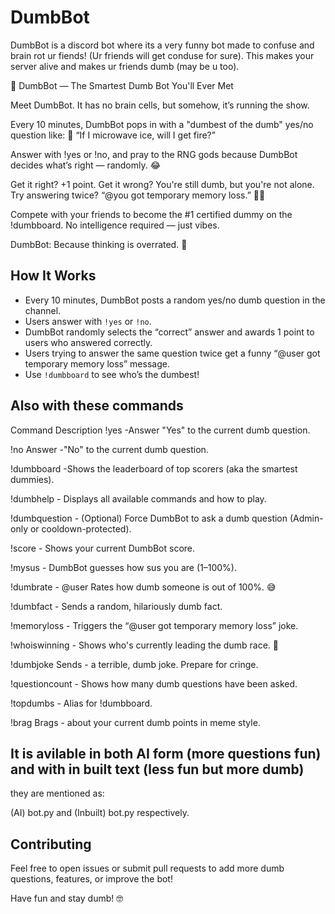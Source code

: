 # DumbBot
DumbBot is a discord bot where its a very funny bot made to confuse and brain rot ur fiends! (Ur friends will get conduse for sure). This makes your server alive and makes ur friends dumb (may be u too).

🧠 DumbBot — The Smartest Dumb Bot You'll Ever Met

Meet DumbBot. It has no brain cells, but somehow, it’s running the show.

Every 10 minutes, DumbBot pops in with a "dumbest of the dumb" yes/no question like:
🧼 “If I microwave ice, will I get fire?”

Answer with !yes or !no, and pray to the RNG gods because DumbBot decides what’s right — randomly. 😂

Get it right? +1 point.
Get it wrong? You're still dumb, but you're not alone.
Try answering twice? “@you got temporary memory loss.” 🧠💀

Compete with your friends to become the #1 certified dummy on the !dumbboard.
No intelligence required — just vibes.

DumbBot: Because thinking is overrated. 🫠
## How It Works

- Every 10 minutes, DumbBot posts a random yes/no dumb question in the channel.  
- Users answer with `!yes` or `!no`.  
- DumbBot randomly selects the “correct” answer and awards 1 point to users who answered correctly.  
- Users trying to answer the same question twice get a funny “@user got temporary memory loss” message.  
- Use `!dumbboard` to see who’s the dumbest!

## Also with these commands

Command	Description
!yes	-Answer "Yes" to the current dumb question.

!no	Answer -"No" to the current dumb question.

!dumbboard	 -Shows the leaderboard of top scorers (aka the smartest dummies).

!dumbhelp	- Displays all available commands and how to play.

!dumbquestion	- (Optional) Force DumbBot to ask a dumb question (Admin-only or cooldown-protected).

!score	- Shows your current DumbBot score.

!mysus	- DumbBot guesses how sus you are (1–100%).

!dumbrate - @user	Rates how dumb someone is out of 100%. 😅

!dumbfact	- Sends a random, hilariously dumb fact.

!memoryloss	- Triggers the “@user got temporary memory loss” joke.

!whoiswinning	- Shows who's currently leading the dumb race. 🏁

!dumbjoke	Sends - a terrible, dumb joke. Prepare for cringe.

!questioncount	- Shows how many dumb questions have been asked.

!topdumbs	- Alias for !dumbboard.

!brag	Brags - about your current dumb points in meme style.

## It is avilable in both AI form (more questions fun) and with in built text (less fun but more dumb)
they are mentioned as:

(AI) bot.py  and (Inbuilt) bot.py respectively.

## Contributing

Feel free to open issues or submit pull requests to add more dumb questions, features, or improve the bot!

Have fun and stay dumb! 🤓
